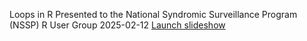 Loops in R
Presented to the National Syndromic Surveillance Program (NSSP) R User Group
2025-02-12
[Launch slideshow](https://eliotmonaco.github.io/presentation-loops/)
